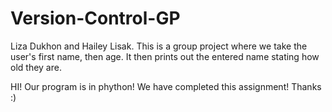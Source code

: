 # Version-Control-GP
Liza Dukhon and Hailey Lisak. This is a group project where we take the user's first name, then age. It then prints out the entered name stating how old they are.

HI! Our program is in phython! We have completed this assignment! Thanks :)
